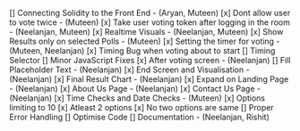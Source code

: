 [] Connecting Solidity to the Front End - (Aryan, Muteen)
[x] Dont allow user to vote twice - (Muteen)
[x] Take user voting token after logging in the room - (Neelanjan, Muteen) 
[x] Realtime Visuals - (Neelanjan, Muteen)
[x] Show Results only on selected Polls - (Muteen)
[x] Setting the timer for voting - (Muteen, Neelanjan)
[x] Timing Bug when voting about to start
[] Timing Selector
[] Minor JavaScript Fixes
[x] After voting screen - (Neelanjan)
[] Fill Placeholder Text - (Neelanjan)
[x] End Screen and Visualisation - (Neelanjan)
[x] Final Result Chart - (Neelanjan)
[x] Expand on Landing Page - (Neelanjan)
[x] About Us Page - (Neelanjan)
[x] Contact Us Page - (Neelanjan)
[x] Time Checks and Date Checks - (Muteen)
[x] Options limiting to 10
[x] Atleast 2 options
[x] No two options are same
[] Proper Error Handling
[] Optimise Code
[] Documentation - (Neelanjan, Rishit)